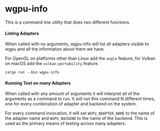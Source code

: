 # wgpu-info

This is a command line utility that does two different functions. 

#### Listing Adapters

When called with no arguments, wgpu-info will list all adapters visible to wgpu and all the information about them we have.

For OpenGL on platforms other than Linux add the `angle` feature, for Vulkan on macOS add the `vulkan-portability` feature.

```
cargo run --bin wgpu-info
```

#### Running Test on many Adapters

When called with any amount of arguments it will interpret all of the arguments as a command to run. It will run this command N different times, one for every combination of adapter and backend on the system.

For every command invocation, it will set `WGPU_ADAPTER_NAME` to the name of the adapter name and `WGPU_BACKEND` to the name of the backend. This is used as the primary means of testing across many adapters.
